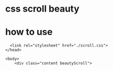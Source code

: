 # css scroll beauty
# how to use
```
  <link rel="stylesheet" href="./scroll.css">
</head>

<body>
    <div class="content beautyScroll">
```
